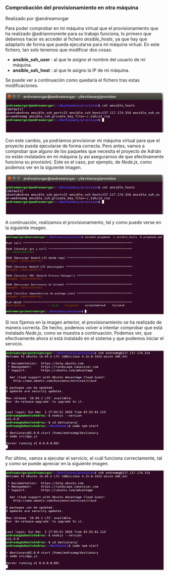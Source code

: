 ### Comprobación del provisionamiento en otra máquina

Realizado por @andreamorgar


Para poder comprobar en mi máquina virtual que el provisionamiento que ha realizado @adrianmorente para su trabajo funciona, lo primero que debemos hacer es acceder al fichero *ansible_hosts*, ya que hay que adaptarlo de forma que pueda ejecutarse para mi máquina virtual. En este fichero, tan solo tenemos que modificar dos cosas:
- **ansible_ssh_user** : al que le asigno el nombre del usuario de mi máquina.
- **ansible_ssh_host** : al que le asigno la IP de mi máquina.

Se puede ver a continuación como quedaría el fichero tras estas modificaciones.
<p align="center"><img alt="Modificación del fichero ansible_hosts" width="500px" src="./img/cambio_ansible_host.png" /></p>


Con este cambio, ya podríamos provisionar mi máquina virtual para que el proyecto pueda ejecutarse de forma correcta. Pero antes, vamos a comprobar que alguno de los paquetes que necesita el proyecto de Adrián no están instalados en mi máquina (y así asegurarnos de que efectivamente funciona su provisión). Este es el caso, por ejemplo, de *Node.js*, como podemos ver en la siguiente imagen.
<p align="center"><img alt="Comprobación de Node.js previa al provisionamiento" width="500px" src="./img/cambio_ansible_host.png" /></p>


A continuación, realizamos el provisionamiento, tal y como puede verse en la siguiente imagen.
<p align="center"><img alt="Salida obtenida al provisionar mi máquina virtual" width="500px" src="./img/provisionar.png" /></p>


Si nos fijamos en la imagen anterior, el provisionamiento se ha realizado de manera correcta. De hecho, podemos volver a intentar comprobar que está instalado *Node.js*, como se muestra a continuación. Podemos ver, que efectivamente ahora sí está instalado en el sistema y que podemos iniciar el servicio.
<p align="center"><img alt="Provisionamiento correcto" width="500px" src="./img/provisionamientoComprobado.png" /></p>


Por último, vamos a ejecutar el servicio, el cuál funciona correctamente, tal y como se puede apreciar en la siguiente imagen.
<p align="center"><img alt="Ejecución del servicio" width="500px" src="./img/provisionamientoComprobado.png" /></p>
